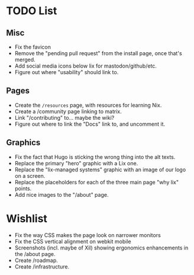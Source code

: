 TODO List
==========

## Misc

- Fix the favicon
- Remove the "pending pull request" from the install page, once that's merged.
- Add social media icons below lix for mastodon/github/etc.
- Figure out where "usability" should link to.

## Pages

- Create the `/resources` page, with resources for learning Nix.
- Create a /community page linking to matrix.
- Link "/contributing" to... maybe the wiki?
- Figure out where to link the "Docs" link to, and uncomment it.

## Graphics

- Fix the fact that Hugo is sticking the wrong thing into the alt texts.
- Replace the primary "hero" graphic with a Lix one.
- Replace the "lix-managed systems" graphic with an image of our logo on a screen.
- Replace the placeholders for each of the three main page "why lix" points.
- Add nice images to the "/about" page.

# Wishlist

- Fix the way CSS makes the page look on narrower monitors
- Fix the CSS vertical alignment on webkit mobile
- Screenshots (incl. maybe of Xil) showing ergonomics enhancements in the /about page.
- Create /roadmap.
- Create /infrastructure.
